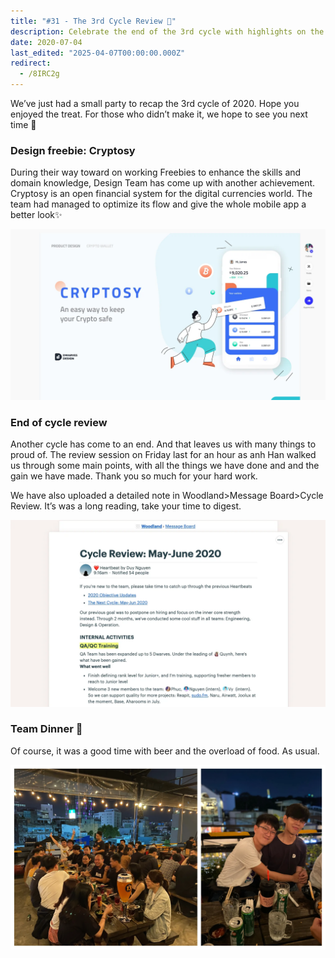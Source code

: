 ```yaml
---
title: "#31 - The 3rd Cycle Review 📍"
description: Celebrate the end of the 3rd cycle with highlights on the Cryptosy app update, team achievements, and a fun dinner gathering with food and drinks.
date: 2020-07-04
last_edited: "2025-04-07T00:00:00.000Z"
redirect:
  - /8IRC2g
---
```


We’ve just had a small party to recap the 3rd cycle of 2020. Hope you enjoyed the treat. For those who didn’t make it, we hope to see you next time 👋

### Design freebie: Cryptosy

During their way toward on working Freebies to enhance the skills and domain knowledge, Design Team has come up with another achievement. Cryptosy is an open financial system for the digital currencies world. The team had managed to optimize its flow and give the whole mobile app a better look✨

![](assets/notion-image-1744007034361-b8juc.webp)

### End of cycle review

Another cycle has come to an end. And that leaves us with many things to proud of. The review session on Friday last for an hour as anh Han walked us through some main points, with all the things we have done and and the gain we have made. Thank you so much for your hard work.

We have also uploaded a detailed note in Woodland>Message Board>Cycle Review. It’s was a long reading, take your time to digest.

![](assets/notion-image-1744007034881-71a38.webp)

### Team Dinner 🍻

Of course, it was a good time with beer and the overload of food. As usual.

![](assets/notion-image-1744007035239-yuhmt.webp)
